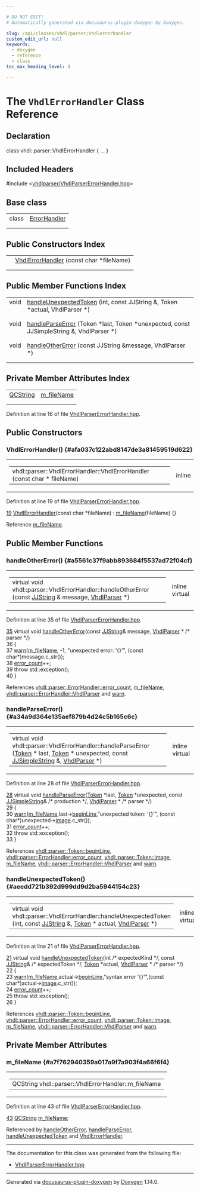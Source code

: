 ```yaml
---

# DO NOT EDIT!
# Automatically generated via docusaurus-plugin-doxygen by Doxygen.

slug: /api/classes/vhdl/parser/vhdlerrorhandler
custom_edit_url: null
keywords:
  - doxygen
  - reference
  - class
toc_max_heading_level: 4

---
```


<div class="doxyPage">

# The `VhdlErrorHandler` Class Reference



## Declaration

<div class="doxyDeclaration">
class vhdl::parser::VhdlErrorHandler { ... }
</div>

## Included Headers

<div class="doxyIncludesList">#include &lt;<a href="/web-doxygen/docs/api/files/vhdlparser/vhdlparsererrorhandler-hpp">vhdlparser/VhdlParserErrorHandler.hpp</a>&gt;
</div>

## Base class

<table class="doxyMembersIndex">

<tr class="doxyMemberIndexItem">
<td class="doxyMemberIndexItemType" align="left" valign="top">class</td>
<td class="doxyMemberIndexItemName" align="left" valign="top"><a href="/web-doxygen/docs/api/classes/vhdl/parser/errorhandler">ErrorHandler</a></td>
</tr>
<tr class="doxyMemberIndexDescription">
<td class="doxyMemberIndexDescriptionLeft"></td>
<td class="doxyMemberIndexDescriptionRight">
</td>
</tr>
<tr class="doxyMemberIndexSeparator">
<td class="doxyMemberIndexSeparator" colspan="2"></td>
</tr>

</table>

## Public Constructors Index

<table class="doxyMembersIndex">

<tr class="doxyMemberIndexItem">
<td class="doxyMemberIndexItemType" align="left" valign="top"></td>
<td class="doxyMemberIndexItemName" align="left" valign="top"><a href="#afa037c122abd8147de3a81459519d622">VhdlErrorHandler</a> (const char *fileName)</td>
</tr>
<tr class="doxyMemberIndexDescription">
<td class="doxyMemberIndexDescriptionLeft"></td>
<td class="doxyMemberIndexDescriptionRight">
</td>
</tr>
<tr class="doxyMemberIndexSeparator">
<td class="doxyMemberIndexSeparator" colspan="2"></td>
</tr>

</table>

## Public Member Functions Index

<table class="doxyMembersIndex">

<tr class="doxyMemberIndexItem">
<td class="doxyMemberIndexItemType" align="left" valign="top">void</td>
<td class="doxyMemberIndexItemName" align="left" valign="top"><a href="#aeedd721b392d999dd9d2ba5944154c23">handleUnexpectedToken</a> (int, const JJString &amp;, Token *actual, VhdlParser *)</td>
</tr>
<tr class="doxyMemberIndexDescription">
<td class="doxyMemberIndexDescriptionLeft"></td>
<td class="doxyMemberIndexDescriptionRight">
</td>
</tr>
<tr class="doxyMemberIndexSeparator">
<td class="doxyMemberIndexSeparator" colspan="2"></td>
</tr>

<tr class="doxyMemberIndexItem">
<td class="doxyMemberIndexItemType" align="left" valign="top">void</td>
<td class="doxyMemberIndexItemName" align="left" valign="top"><a href="#a34a9d364e135aef879b4d24c5b165c6c">handleParseError</a> (Token *last, Token *unexpected, const JJSimpleString &amp;, VhdlParser *)</td>
</tr>
<tr class="doxyMemberIndexDescription">
<td class="doxyMemberIndexDescriptionLeft"></td>
<td class="doxyMemberIndexDescriptionRight">
</td>
</tr>
<tr class="doxyMemberIndexSeparator">
<td class="doxyMemberIndexSeparator" colspan="2"></td>
</tr>

<tr class="doxyMemberIndexItem">
<td class="doxyMemberIndexItemType" align="left" valign="top">void</td>
<td class="doxyMemberIndexItemName" align="left" valign="top"><a href="#a5561c37f9abb893684f5537ad72f04cf">handleOtherError</a> (const JJString &amp;message, VhdlParser *)</td>
</tr>
<tr class="doxyMemberIndexDescription">
<td class="doxyMemberIndexDescriptionLeft"></td>
<td class="doxyMemberIndexDescriptionRight">
</td>
</tr>
<tr class="doxyMemberIndexSeparator">
<td class="doxyMemberIndexSeparator" colspan="2"></td>
</tr>

</table>

## Private Member Attributes Index

<table class="doxyMembersIndex">

<tr class="doxyMemberIndexItem">
<td class="doxyMemberIndexItemType" align="left" valign="top"><a href="/web-doxygen/docs/api/classes/qcstring">QCString</a></td>
<td class="doxyMemberIndexItemName" align="left" valign="top"><a href="#a7f762940359a017a9f7a903f4a66f6f4">m_fileName</a></td>
</tr>
<tr class="doxyMemberIndexDescription">
<td class="doxyMemberIndexDescriptionLeft"></td>
<td class="doxyMemberIndexDescriptionRight">
</td>
</tr>
<tr class="doxyMemberIndexSeparator">
<td class="doxyMemberIndexSeparator" colspan="2"></td>
</tr>

</table>


<p>Definition at line 16 of file <a href="/web-doxygen/docs/api/files/vhdlparser/vhdlparsererrorhandler-hpp">VhdlParserErrorHandler.hpp</a>.</p>


<div class="doxySectionDef">

## Public Constructors

### VhdlErrorHandler() {#afa037c122abd8147de3a81459519d622}

<div class="doxyMemberItem">
<div class="doxyMemberProto">
<table class="doxyMemberLabels">
<tr class="doxyMemberLabels">
<td class="doxyMemberLabelsLeft">
<table class="doxyMemberName">
<tr>
<td class="doxyMemberName">vhdl::parser::VhdlErrorHandler::VhdlErrorHandler (const char * fileName)</td>
</tr>
</table>
</td>
<td class="doxyMemberLabelsRight">
<span class="doxyMemberLabels">
<span class="doxyMemberLabel inline">inline</span>
</span>
</td>
</tr>
</table>
</div>
<div class="doxyMemberDoc">



<p>Definition at line 19 of file <a href="/web-doxygen/docs/api/files/vhdlparser/vhdlparsererrorhandler-hpp">VhdlParserErrorHandler.hpp</a>.</p>


<div class="doxyProgramListing">

<div class="doxyCodeLine"><span class="doxyLineNumber"><a href="#afa037c122abd8147de3a81459519d622">19</a></span><span class="doxyLineContent"><span class="doxyHighlight">    <a href="#afa037c122abd8147de3a81459519d622">VhdlErrorHandler</a>(</span><span class="doxyHighlightKeyword">const</span><span class="doxyHighlight"> </span><span class="doxyHighlightKeywordType">char</span><span class="doxyHighlight"> *fileName) : <a href="#a7f762940359a017a9f7a903f4a66f6f4">m_fileName</a>(fileName) {}</span></span></div>

</div>


<p>Reference <a href="#a7f762940359a017a9f7a903f4a66f6f4">m_fileName</a>.</p>

</div>
</div>

</div>

<div class="doxySectionDef">

## Public Member Functions

### handleOtherError() {#a5561c37f9abb893684f5537ad72f04cf}

<div class="doxyMemberItem">
<div class="doxyMemberProto">
<table class="doxyMemberLabels">
<tr class="doxyMemberLabels">
<td class="doxyMemberLabelsLeft">
<table class="doxyMemberName">
<tr>
<td class="doxyMemberName">virtual void vhdl::parser::VhdlErrorHandler::handleOtherError (const <a href="/web-doxygen/docs/api/files/vhdlparser/javacc-h/#a53453cc4dabae8211762d8e348cf7a00">JJString</a> &amp; message, <a href="/web-doxygen/docs/api/classes/vhdl/parser/vhdlparser">VhdlParser</a> *)</td>
</tr>
</table>
</td>
<td class="doxyMemberLabelsRight">
<span class="doxyMemberLabels">
<span class="doxyMemberLabel inline">inline</span>
<span class="doxyMemberLabel virtual">virtual</span>
</span>
</td>
</tr>
</table>
</div>
<div class="doxyMemberDoc">



<p>Definition at line 35 of file <a href="/web-doxygen/docs/api/files/vhdlparser/vhdlparsererrorhandler-hpp">VhdlParserErrorHandler.hpp</a>.</p>


<div class="doxyProgramListing">

<div class="doxyCodeLine"><span class="doxyLineNumber"><a href="#a5561c37f9abb893684f5537ad72f04cf">35</a></span><span class="doxyLineContent"><span class="doxyHighlight">    </span><span class="doxyHighlightKeyword">virtual</span><span class="doxyHighlight"> </span><span class="doxyHighlightKeywordType">void</span><span class="doxyHighlight"> <a href="#a5561c37f9abb893684f5537ad72f04cf">handleOtherError</a>(</span><span class="doxyHighlightKeyword">const</span><span class="doxyHighlight"> <a href="/web-doxygen/docs/api/files/vhdlparser/javacc-h/#a53453cc4dabae8211762d8e348cf7a00">JJString</a>&amp; message, <a href="/web-doxygen/docs/api/classes/vhdl/parser/errorhandler/#a8bbb7acf78e67f3b3706943bf268ceed">VhdlParser</a> * </span><span class="doxyHighlightComment">/* parser */</span><span class="doxyHighlight">)</span></span></div>
<div class="doxyCodeLine"><span class="doxyLineNumber">36</span><span class="doxyLineContent"><span class="doxyHighlight">    {</span></span></div>
<div class="doxyCodeLine"><span class="doxyLineNumber">37</span><span class="doxyLineContent"><span class="doxyHighlight">      <a href="/web-doxygen/docs/api/files/src/message-h/#a85b390806d83bbaeb7d12383001c0dfb">warn</a>(<a href="#a7f762940359a017a9f7a903f4a66f6f4">m_fileName</a>, -1, </span><span class="doxyHighlightStringLiteral">"unexpected error: '{}'"</span><span class="doxyHighlight">, (</span><span class="doxyHighlightKeyword">const</span><span class="doxyHighlight"> </span><span class="doxyHighlightKeywordType">char</span><span class="doxyHighlight">*)message.c_str());</span></span></div>
<div class="doxyCodeLine"><span class="doxyLineNumber">38</span><span class="doxyLineContent"><span class="doxyHighlight">      <a href="/web-doxygen/docs/api/classes/vhdl/parser/errorhandler/#ada8cb3fd4fa2dead863dc00edc1b9587">error_count</a>++;</span></span></div>
<div class="doxyCodeLine"><span class="doxyLineNumber">39</span><span class="doxyLineContent"><span class="doxyHighlight">      </span><span class="doxyHighlightKeywordFlow">throw</span><span class="doxyHighlight"> std::exception();</span></span></div>
<div class="doxyCodeLine"><span class="doxyLineNumber">40</span><span class="doxyLineContent"><span class="doxyHighlight">    }</span></span></div>

</div>


<p>References <a href="/web-doxygen/docs/api/classes/vhdl/parser/errorhandler/#ada8cb3fd4fa2dead863dc00edc1b9587">vhdl::parser::ErrorHandler::error_count</a>, <a href="#a7f762940359a017a9f7a903f4a66f6f4">m_fileName</a>, <a href="/web-doxygen/docs/api/classes/vhdl/parser/errorhandler/#a8bbb7acf78e67f3b3706943bf268ceed">vhdl::parser::ErrorHandler::VhdlParser</a> and <a href="/web-doxygen/docs/api/files/src/message-h/#a85b390806d83bbaeb7d12383001c0dfb">warn</a>.</p>

</div>
</div>

### handleParseError() {#a34a9d364e135aef879b4d24c5b165c6c}

<div class="doxyMemberItem">
<div class="doxyMemberProto">
<table class="doxyMemberLabels">
<tr class="doxyMemberLabels">
<td class="doxyMemberLabelsLeft">
<table class="doxyMemberName">
<tr>
<td class="doxyMemberName">virtual void vhdl::parser::VhdlErrorHandler::handleParseError (<a href="/web-doxygen/docs/api/classes/vhdl/parser/token">Token</a> * last, <a href="/web-doxygen/docs/api/classes/vhdl/parser/token">Token</a> * unexpected, const <a href="/web-doxygen/docs/api/files/vhdlparser/javacc-h/#ae58db75f8ecd9f0ea05a95357b2c80d7">JJSimpleString</a> &amp;, <a href="/web-doxygen/docs/api/classes/vhdl/parser/vhdlparser">VhdlParser</a> *)</td>
</tr>
</table>
</td>
<td class="doxyMemberLabelsRight">
<span class="doxyMemberLabels">
<span class="doxyMemberLabel inline">inline</span>
<span class="doxyMemberLabel virtual">virtual</span>
</span>
</td>
</tr>
</table>
</div>
<div class="doxyMemberDoc">



<p>Definition at line 28 of file <a href="/web-doxygen/docs/api/files/vhdlparser/vhdlparsererrorhandler-hpp">VhdlParserErrorHandler.hpp</a>.</p>


<div class="doxyProgramListing">

<div class="doxyCodeLine"><span class="doxyLineNumber"><a href="#a34a9d364e135aef879b4d24c5b165c6c">28</a></span><span class="doxyLineContent"><span class="doxyHighlight">    </span><span class="doxyHighlightKeyword">virtual</span><span class="doxyHighlight"> </span><span class="doxyHighlightKeywordType">void</span><span class="doxyHighlight"> <a href="#a34a9d364e135aef879b4d24c5b165c6c">handleParseError</a>(<a href="/web-doxygen/docs/api/classes/vhdl/parser/token">Token</a> *last, <a href="/web-doxygen/docs/api/classes/vhdl/parser/token">Token</a> *unexpected, </span><span class="doxyHighlightKeyword">const</span><span class="doxyHighlight"> <a href="/web-doxygen/docs/api/files/vhdlparser/javacc-h/#ae58db75f8ecd9f0ea05a95357b2c80d7">JJSimpleString</a>&amp; </span><span class="doxyHighlightComment">/* production */</span><span class="doxyHighlight">, <a href="/web-doxygen/docs/api/classes/vhdl/parser/errorhandler/#a8bbb7acf78e67f3b3706943bf268ceed">VhdlParser</a> * </span><span class="doxyHighlightComment">/* parser */</span><span class="doxyHighlight">)</span></span></div>
<div class="doxyCodeLine"><span class="doxyLineNumber">29</span><span class="doxyLineContent"><span class="doxyHighlight">    {</span></span></div>
<div class="doxyCodeLine"><span class="doxyLineNumber">30</span><span class="doxyLineContent"><span class="doxyHighlight">      <a href="/web-doxygen/docs/api/files/src/message-h/#a85b390806d83bbaeb7d12383001c0dfb">warn</a>(<a href="#a7f762940359a017a9f7a903f4a66f6f4">m_fileName</a>,last-&gt;<a href="/web-doxygen/docs/api/classes/vhdl/parser/token/#a7fdeaf5cb35f8a5ecab251ddcd4b5909">beginLine</a>,</span><span class="doxyHighlightStringLiteral">"unexpected token: '{}'"</span><span class="doxyHighlight">, (</span><span class="doxyHighlightKeyword">const</span><span class="doxyHighlight"> </span><span class="doxyHighlightKeywordType">char</span><span class="doxyHighlight">*)unexpected-&gt;<a href="/web-doxygen/docs/api/classes/vhdl/parser/token/#a48cc7b3f8164956fd940b2d53b792043">image</a>.c_str());</span></span></div>
<div class="doxyCodeLine"><span class="doxyLineNumber">31</span><span class="doxyLineContent"><span class="doxyHighlight">      <a href="/web-doxygen/docs/api/classes/vhdl/parser/errorhandler/#ada8cb3fd4fa2dead863dc00edc1b9587">error_count</a>++;</span></span></div>
<div class="doxyCodeLine"><span class="doxyLineNumber">32</span><span class="doxyLineContent"><span class="doxyHighlight">      </span><span class="doxyHighlightKeywordFlow">throw</span><span class="doxyHighlight"> std::exception();</span></span></div>
<div class="doxyCodeLine"><span class="doxyLineNumber">33</span><span class="doxyLineContent"><span class="doxyHighlight">    }</span></span></div>

</div>


<p>References <a href="/web-doxygen/docs/api/classes/vhdl/parser/token/#a7fdeaf5cb35f8a5ecab251ddcd4b5909">vhdl::parser::Token::beginLine</a>, <a href="/web-doxygen/docs/api/classes/vhdl/parser/errorhandler/#ada8cb3fd4fa2dead863dc00edc1b9587">vhdl::parser::ErrorHandler::error_count</a>, <a href="/web-doxygen/docs/api/classes/vhdl/parser/token/#a48cc7b3f8164956fd940b2d53b792043">vhdl::parser::Token::image</a>, <a href="#a7f762940359a017a9f7a903f4a66f6f4">m_fileName</a>, <a href="/web-doxygen/docs/api/classes/vhdl/parser/errorhandler/#a8bbb7acf78e67f3b3706943bf268ceed">vhdl::parser::ErrorHandler::VhdlParser</a> and <a href="/web-doxygen/docs/api/files/src/message-h/#a85b390806d83bbaeb7d12383001c0dfb">warn</a>.</p>

</div>
</div>

### handleUnexpectedToken() {#aeedd721b392d999dd9d2ba5944154c23}

<div class="doxyMemberItem">
<div class="doxyMemberProto">
<table class="doxyMemberLabels">
<tr class="doxyMemberLabels">
<td class="doxyMemberLabelsLeft">
<table class="doxyMemberName">
<tr>
<td class="doxyMemberName">virtual void vhdl::parser::VhdlErrorHandler::handleUnexpectedToken (int, const <a href="/web-doxygen/docs/api/files/vhdlparser/javacc-h/#a53453cc4dabae8211762d8e348cf7a00">JJString</a> &amp;, <a href="/web-doxygen/docs/api/classes/vhdl/parser/token">Token</a> * actual, <a href="/web-doxygen/docs/api/classes/vhdl/parser/vhdlparser">VhdlParser</a> *)</td>
</tr>
</table>
</td>
<td class="doxyMemberLabelsRight">
<span class="doxyMemberLabels">
<span class="doxyMemberLabel inline">inline</span>
<span class="doxyMemberLabel virtual">virtual</span>
</span>
</td>
</tr>
</table>
</div>
<div class="doxyMemberDoc">



<p>Definition at line 21 of file <a href="/web-doxygen/docs/api/files/vhdlparser/vhdlparsererrorhandler-hpp">VhdlParserErrorHandler.hpp</a>.</p>


<div class="doxyProgramListing">

<div class="doxyCodeLine"><span class="doxyLineNumber"><a href="#aeedd721b392d999dd9d2ba5944154c23">21</a></span><span class="doxyLineContent"><span class="doxyHighlight">    </span><span class="doxyHighlightKeyword">virtual</span><span class="doxyHighlight"> </span><span class="doxyHighlightKeywordType">void</span><span class="doxyHighlight"> <a href="#aeedd721b392d999dd9d2ba5944154c23">handleUnexpectedToken</a>(</span><span class="doxyHighlightKeywordType">int</span><span class="doxyHighlight"> </span><span class="doxyHighlightComment">/* expectedKind */</span><span class="doxyHighlight">, </span><span class="doxyHighlightKeyword">const</span><span class="doxyHighlight"> <a href="/web-doxygen/docs/api/files/vhdlparser/javacc-h/#a53453cc4dabae8211762d8e348cf7a00">JJString</a>&amp; </span><span class="doxyHighlightComment">/* expectedToken */</span><span class="doxyHighlight">, <a href="/web-doxygen/docs/api/classes/vhdl/parser/token">Token</a> *actual, <a href="/web-doxygen/docs/api/classes/vhdl/parser/errorhandler/#a8bbb7acf78e67f3b3706943bf268ceed">VhdlParser</a> * </span><span class="doxyHighlightComment">/* parser */</span><span class="doxyHighlight">)</span></span></div>
<div class="doxyCodeLine"><span class="doxyLineNumber">22</span><span class="doxyLineContent"><span class="doxyHighlight">    {</span></span></div>
<div class="doxyCodeLine"><span class="doxyLineNumber">23</span><span class="doxyLineContent"><span class="doxyHighlight">      <a href="/web-doxygen/docs/api/files/src/message-h/#a85b390806d83bbaeb7d12383001c0dfb">warn</a>(<a href="#a7f762940359a017a9f7a903f4a66f6f4">m_fileName</a>,actual-&gt;<a href="/web-doxygen/docs/api/classes/vhdl/parser/token/#a7fdeaf5cb35f8a5ecab251ddcd4b5909">beginLine</a>,</span><span class="doxyHighlightStringLiteral">"syntax error '{}'"</span><span class="doxyHighlight">,(</span><span class="doxyHighlightKeyword">const</span><span class="doxyHighlight"> </span><span class="doxyHighlightKeywordType">char</span><span class="doxyHighlight">*)actual-&gt;<a href="/web-doxygen/docs/api/classes/vhdl/parser/token/#a48cc7b3f8164956fd940b2d53b792043">image</a>.c_str());</span></span></div>
<div class="doxyCodeLine"><span class="doxyLineNumber">24</span><span class="doxyLineContent"><span class="doxyHighlight">      <a href="/web-doxygen/docs/api/classes/vhdl/parser/errorhandler/#ada8cb3fd4fa2dead863dc00edc1b9587">error_count</a>++;</span></span></div>
<div class="doxyCodeLine"><span class="doxyLineNumber">25</span><span class="doxyLineContent"><span class="doxyHighlight">      </span><span class="doxyHighlightKeywordFlow">throw</span><span class="doxyHighlight"> std::exception();</span></span></div>
<div class="doxyCodeLine"><span class="doxyLineNumber">26</span><span class="doxyLineContent"><span class="doxyHighlight">    }</span></span></div>

</div>


<p>References <a href="/web-doxygen/docs/api/classes/vhdl/parser/token/#a7fdeaf5cb35f8a5ecab251ddcd4b5909">vhdl::parser::Token::beginLine</a>, <a href="/web-doxygen/docs/api/classes/vhdl/parser/errorhandler/#ada8cb3fd4fa2dead863dc00edc1b9587">vhdl::parser::ErrorHandler::error_count</a>, <a href="/web-doxygen/docs/api/classes/vhdl/parser/token/#a48cc7b3f8164956fd940b2d53b792043">vhdl::parser::Token::image</a>, <a href="#a7f762940359a017a9f7a903f4a66f6f4">m_fileName</a>, <a href="/web-doxygen/docs/api/classes/vhdl/parser/errorhandler/#a8bbb7acf78e67f3b3706943bf268ceed">vhdl::parser::ErrorHandler::VhdlParser</a> and <a href="/web-doxygen/docs/api/files/src/message-h/#a85b390806d83bbaeb7d12383001c0dfb">warn</a>.</p>

</div>
</div>

</div>

<div class="doxySectionDef">

## Private Member Attributes

### m\_fileName {#a7f762940359a017a9f7a903f4a66f6f4}

<div class="doxyMemberItem">
<div class="doxyMemberProto">
<table class="doxyMemberLabels">
<tr class="doxyMemberLabels">
<td class="doxyMemberLabelsLeft">
<table class="doxyMemberName">
<tr>
<td class="doxyMemberName">QCString vhdl::parser::VhdlErrorHandler::m_fileName</td>
</tr>
</table>
</td>
</tr>
</table>
</div>
<div class="doxyMemberDoc">



<p>Definition at line 43 of file <a href="/web-doxygen/docs/api/files/vhdlparser/vhdlparsererrorhandler-hpp">VhdlParserErrorHandler.hpp</a>.</p>


<div class="doxyProgramListing">

<div class="doxyCodeLine"><span class="doxyLineNumber"><a href="#a7f762940359a017a9f7a903f4a66f6f4">43</a></span><span class="doxyLineContent"><span class="doxyHighlight">    <a href="/web-doxygen/docs/api/classes/qcstring">QCString</a> <a href="#a7f762940359a017a9f7a903f4a66f6f4">m_fileName</a>;</span></span></div>

</div>


<p>Referenced by <a href="#a5561c37f9abb893684f5537ad72f04cf">handleOtherError</a>, <a href="#a34a9d364e135aef879b4d24c5b165c6c">handleParseError</a>, <a href="#aeedd721b392d999dd9d2ba5944154c23">handleUnexpectedToken</a> and <a href="#afa037c122abd8147de3a81459519d622">VhdlErrorHandler</a>.</p>

</div>
</div>

</div>

<hr/>

The documentation for this class was generated from the following file:

<ul>
<li><a href="/web-doxygen/docs/api/files/vhdlparser/vhdlparsererrorhandler-hpp">VhdlParserErrorHandler.hpp</a></li>
</ul>

<hr/>

<p class="doxyGeneratedBy">Generated via <a href="https://github.com/xpack/docusaurus-plugin-doxygen">docusaurus-plugin-doxygen</a> by <a href="https://www.doxygen.nl">Doxygen</a> 1.14.0.</p>

</div>
